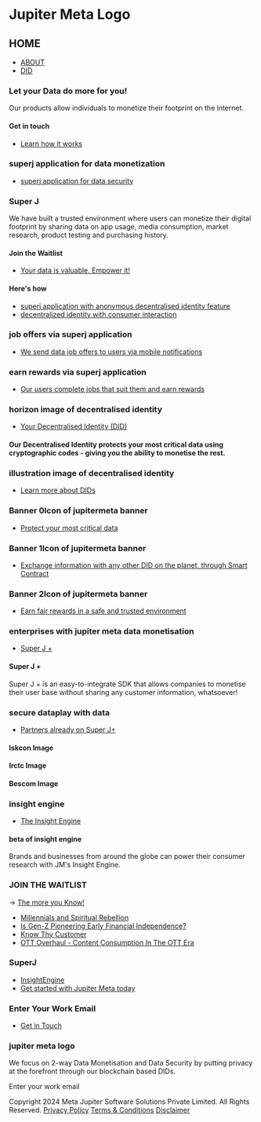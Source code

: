 # Jupiter Meta Logo

## HOME
- [ABOUT](#about)
- [DID](#did)

### Let your Data do more for you!

Our products allow individuals to monetize their footprint on the internet.

#### Get in touch
- [Learn how it works](#learn-how-it-works)

### superj application for data monetization
- [superj application for data security](#superj-application-for-data-security)

### Super J
We have built a trusted environment where users can monetize their digital footprint by sharing data on app usage, media consumption, market research, product testing and purchasing history.

#### Join the Waitlist
- [Your data is valuable. Empower it!](#join-the-waitlist)

#### Here's how
- [superj application with anonymous decentralised identity feature](#superj-application-with-anonymous-decentralised-identity-feature)
- [decentralized identity with consumer interaction](#decentralised-identity-with-consumer-interaction)

### job offers via superj application
- [We send data job offers to users via mobile notifications](#job-offers-via-superj-application)

### earn rewards via superj application
- [Our users complete jobs that suit them and earn rewards](#earn-rewards-via-superj-application)

### horizon image of decentralised identity
- [Your Decentralised Identity (DID)](#horizon-image-of-decentralised-identity)

#### Our Decentralised Identity protects your most critical data using cryptographic codes - giving you the ability to monetise the rest.

### illustration image of decentralised identity
- [Learn more about DIDs](#illustration-image-of-decentralised-identity)

### Banner 0Icon of jupitermeta banner
- [Protect your most critical data](#banner-0icon-of-jupitermeta-banner)

### Banner 1Icon of jupitermeta banner
- [Exchange information with any other DID on the planet, through Smart Contract](#banner-1icon-of-jupitermeta-banner)

### Banner 2Icon of jupitermeta banner
- [Earn fair rewards in a safe and trusted environment](#banner-2icon-of-jupitermeta-banner)

### enterprises with jupiter meta data monetisation
- [Super J +](#enterprises-with-jupiter-meta)

#### Super J +
Super J + is an easy-to-integrate SDK that allows companies to monetise their user base without sharing any customer information, whatsoever!

### secure dataplay with data
- [Partners already on Super J+](#secure-dataplay-with-data)

#### Iskcon Image
#### Irctc Image
#### Bescom Image

### insight engine
- [The Insight Engine](#insight-engine)

#### beta of insight engine
Brands and businesses from around the globe can power their consumer research with JM's Insight Engine.

### JOIN THE WAITLIST
→ [The more you Know!](#join-the-waitlist)

- [Millennials and Spiritual Rebellion](#the-more-you-know)
- [Is Gen-Z Pioneering Early Financial Independence?](#is-gen-z-pioneering-early-financial-independence)
- [Know Thy Customer](#know-thy-customer)
- [OTT Overhaul - Content Consumption In The OTT Era](#ott-overhaul---content-consumption-in-the-ott-era)

### SuperJ
- [InsightEngine](#superj)
- [Get started with Jupiter Meta today](#get-started-with-jupiter-meta-today)

### Enter Your Work Email
- [Get in Touch](#enter-your-work-email)

### jupiter meta logo
We focus on 2-way Data Monetisation and Data Security by putting privacy at the forefront through our blockchain based DIDs.

Enter your work email

Copyright 2024 Meta Jupiter Software Solutions Private Limited.
All Rights Reserved.
[Privacy Policy](#)
[Terms & Conditions](#)
[Disclaimer](#)
